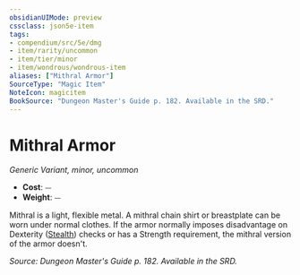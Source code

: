 ```yaml
---
obsidianUIMode: preview
cssclass: json5e-item
tags:
- compendium/src/5e/dmg
- item/rarity/uncommon
- item/tier/minor
- item/wondrous/wondrous-item
aliases: ["Mithral Armor"]
SourceType: "Magic Item"
NoteIcon: magicitem
BookSource: "Dungeon Master's Guide p. 182. Available in the SRD."
---
```

# Mithral Armor
*Generic Variant, minor, uncommon*  

- **Cost**: ⏤
- **Weight**: ⏤

Mithral is a light, flexible metal. A mithral chain shirt or breastplate can be worn under normal clothes. If the armor normally imposes disadvantage on Dexterity ([Stealth](/2-Mechanics/CLI/rules/skills.md#Stealth)) checks or has a Strength requirement, the mithral version of the armor doesn't.

*Source: Dungeon Master's Guide p. 182. Available in the SRD.*